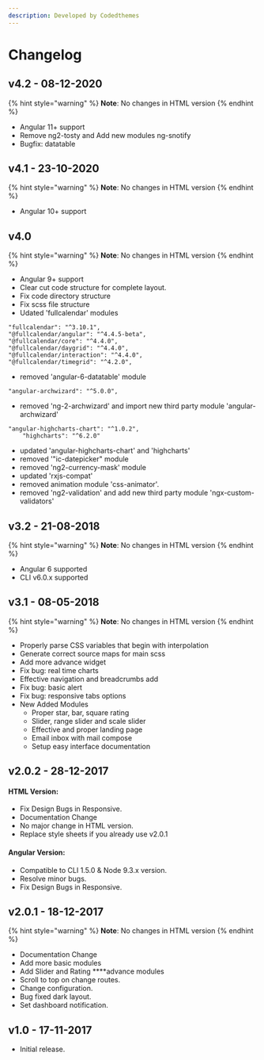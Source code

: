 ```yaml
---
description: Developed by Codedthemes
---
```


# Changelog

## v4.2 - 08-12-2020

{% hint style="warning" %}
**Note**: No changes in HTML version
{% endhint %}

* Angular 11+ support
* Remove ng2-tosty and Add new modules ng-snotify
* Bugfix: datatable

## v4.1 - 23-10-2020

{% hint style="warning" %}
**Note**: No changes in HTML version
{% endhint %}

* Angular 10+ support

## v4.0

{% hint style="warning" %}
**Note**: No changes in HTML version
{% endhint %}

* Angular 9+ support
* Clear cut code structure for complete layout.
* Fix code directory structure
* Fix scss file structure
* Udated 'fullcalendar' modules

```
"fullcalendar": "^3.10.1",
"@fullcalendar/angular": "^4.4.5-beta",
"@fullcalendar/core": "^4.4.0",
"@fullcalendar/daygrid": "^4.4.0",
"@fullcalendar/interaction": "^4.4.0",
"@fullcalendar/timegrid": "^4.2.0",
```

* removed 'angular-6-datatable' module

```text
"angular-archwizard": "^5.0.0",
```

* removed 'ng-2-archwizard' and import new third party module 'angular-archwizard'

```text
"angular-highcharts-chart": "^1.0.2",
	"highcharts": "^6.2.0"
```

* updated 'angular-highcharts-chart' and 'highcharts'
* removed '"ic-datepicker" module
* removed 'ng2-currency-mask' module
* updated 'rxjs-compat'
* removed animation module 'css-animator'.
* removed 'ng2-validation' and add new third party module 'ngx-custom-validators'

## v3.2 - 21-08-2018

{% hint style="warning" %}
**Note**: No changes in HTML version
{% endhint %}

* Angular 6 supported
* CLI v6.0.x supported

## v3.1 - 08-05-2018

{% hint style="warning" %}
**Note**: No changes in HTML version
{% endhint %}

* Properly parse CSS variables that begin with interpolation
* Generate correct source maps for main scss
* Add more advance widget
* Fix bug: real time charts
* Effective navigation and breadcrumbs add
* Fix bug: basic alert
* Fix bug: responsive tabs options
* New Added Modules
  * Proper star, bar, square rating
  * Slider, range slider and scale slider
  * Effective and proper landing page
  * Email inbox with mail compose
  * Setup easy interface documentation

## v2.0.2 - 28-12-2017

#### HTML Version:

* Fix Design Bugs in Responsive.
* Documentation Change
* No major change in HTML version.
* Replace style sheets if you already use v2.0.1

#### Angular Version:

* Compatible to CLI 1.5.0 & Node 9.3.x version.
* Resolve minor bugs.
* Fix Design Bugs in Responsive.

## v2.0.1 - 18-12-2017

{% hint style="warning" %}
**Note**: No changes in HTML version
{% endhint %}

* Documentation Change
* Add more basic modules
* Add Slider and Rating ****advance modules
* Scroll to top on change routes.
* Change configuration.
* Bug fixed dark layout.
* Set dashboard notification.

## v1.0 - 17-11-2017

* Initial release.

